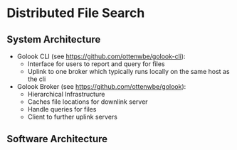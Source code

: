# Distributed File Search # 

## System Architecture ##

* Golook CLI (see https://github.com/ottenwbe/golook-cli): 
    * Interface for users to report and query for files
    * Uplink to one broker which typically runs locally on the same host as the cli
* Golook Broker (see https://github.com/ottenwbe/golook): 
    * Hierarchical Infrastructure
    * Caches file locations for downlink server
    * Handle queries for files
    * Client to further uplink servers
    
## Software Architecture ##